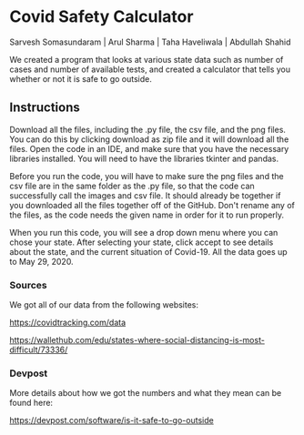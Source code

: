 # Covid Safety Calculator
Sarvesh Somasundaram | Arul Sharma | Taha Haveliwala | Abdullah Shahid

We created a program that looks at various state data such as number of cases and number of available tests, and created a calculator that tells you whether or not it is safe to go outside.

## Instructions
Download all the files, including the .py file, the csv file, and the png files. You can do this by clicking download as zip file and it will download all the files.
Open the code in an IDE, and make sure that you have the necessary libraries installed.
You will need to have the libraries tkinter and pandas.

Before you run the code, you will have to make sure the png files and the csv file are in the same folder as the .py file, so that the code can successfully call the images and csv file. It should already be together if you downloaded all the files together off of the GitHub. Don't rename any of the files, as the code needs the given name in order for it to run properly.

When you run this code, you will see a drop down menu where you can chose your state. After selecting your state, click accept to see details about the state, and the current situation of Covid-19.
All the data goes up to May 29, 2020.

### Sources
We got all of our data from the following websites: 

https://covidtracking.com/data

https://wallethub.com/edu/states-where-social-distancing-is-most-difficult/73336/


### Devpost
More details about how we got the numbers and what they mean can be found here:

https://devpost.com/software/is-it-safe-to-go-outside
